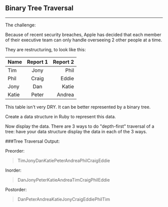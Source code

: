 ## Binary Tree Traversal 
----

The challenge:

Because of recent security breaches, Apple has decided that each member of their executive team can only handle overseeing 2 other people at a time. 

They are restructuring, to look like this:

| Name          | Report 1      | Report 2  |
| ------------- |:-------------:| ---------:|
| Tim           | Jony          | Phil      |
| Phil          | Craig         | Eddie     |
| Jony          | Dan           | Katie     |
| Katie         | Peter         | Andrea    |
 
This table isn't very DRY. It can be better represented by a binary tree. 

Create a data structure in Ruby to represent this data.

Now display the data. There are 3 ways to do "depth-first" traversal of a tree: have your data structure display the data in each of the 3 ways.

###Tree Traversal Output:

Preorder:
> TimJonyDanKatiePeterAndreaPhilCraigEddie

Inorder:
> DanJonyPeterKatieAndreaTimCraigPhilEddie

Postorder:
> DanPeterAndreaKatieJonyCraigEddiePhilTim